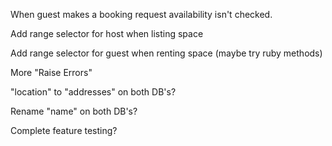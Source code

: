 When guest makes a booking request availability isn't checked.

Add range selector for host when listing space

Add range selector for guest when renting space (maybe try ruby methods)

More "Raise Errors"

"location" to "addresses" on both DB's?

Rename "name" on both DB's?

Complete feature testing?

